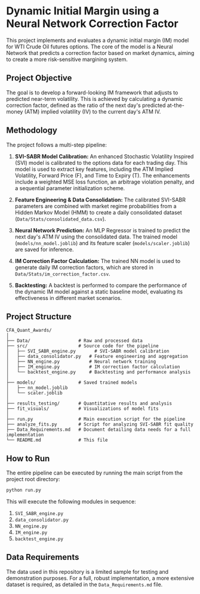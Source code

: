 # Dynamic Initial Margin using a Neural Network Correction Factor

This project implements and evaluates a dynamic initial margin (IM) model for WTI Crude Oil futures options. The core of the model is a Neural Network that predicts a correction factor based on market dynamics, aiming to create a more risk-sensitive margining system.

## Project Objective

The goal is to develop a forward-looking IM framework that adjusts to predicted near-term volatility. This is achieved by calculating a dynamic correction factor, defined as the ratio of the next day's predicted at-the-money (ATM) implied volatility (IV) to the current day's ATM IV.

## Methodology

The project follows a multi-step pipeline:

1.  **SVI-SABR Model Calibration:** An enhanced Stochastic Volatility Inspired (SVI) model is calibrated to the options data for each trading day. This model is used to extract key features, including the ATM Implied Volatility, Forward Price (F), and Time to Expiry (T). The enhancements include a weighted MSE loss function, an arbitrage violation penalty, and a sequential parameter initialization scheme.

2.  **Feature Engineering & Data Consolidation:** The calibrated SVI-SABR parameters are combined with market regime probabilities from a Hidden Markov Model (HMM) to create a daily consolidated dataset (`Data/Stats/consolidated_data.csv`).

3.  **Neural Network Prediction:** An MLP Regressor is trained to predict the next day's ATM IV using the consolidated data. The trained model (`models/nn_model.joblib`) and its feature scaler (`models/scaler.joblib`) are saved for inference.

4.  **IM Correction Factor Calculation:** The trained NN model is used to generate daily IM correction factors, which are stored in `Data/Stats/im_correction_factor.csv`.

5.  **Backtesting:** A backtest is performed to compare the performance of the dynamic IM model against a static baseline model, evaluating its effectiveness in different market scenarios.

## Project Structure

```
CFA_Quant_Awards/
│
├── Data/                  # Raw and processed data
├── src/                   # Source code for the pipeline
│   ├── SVI_SABR_engine.py       # SVI-SABR model calibration
│   ├── data_consolidator.py   # Feature engineering and aggregation
│   ├── NN_engine.py           # Neural network training
│   ├── IM_engine.py           # IM correction factor calculation
│   └── backtest_engine.py     # Backtesting and performance analysis
│
├── models/                # Saved trained models
│   ├── nn_model.joblib
│   └── scaler.joblib
│
├── results_testing/       # Quantitative results and analysis
├── fit_visuals/           # Visualizations of model fits
│
├── run.py                 # Main execution script for the pipeline
├── analyze_fits.py        # Script for analyzing SVI-SABR fit quality
├── Data_Requirements.md   # Document detailing data needs for a full implementation
└── README.md              # This file
```

## How to Run

The entire pipeline can be executed by running the main script from the project root directory:

```bash
python run.py
```

This will execute the following modules in sequence:
1.  `SVI_SABR_engine.py`
2.  `data_consolidator.py`
3.  `NN_engine.py`
4.  `IM_engine.py`
5.  `backtest_engine.py`

## Data Requirements

The data used in this repository is a limited sample for testing and demonstration purposes. For a full, robust implementation, a more extensive dataset is required, as detailed in the `Data_Requirements.md` file.
